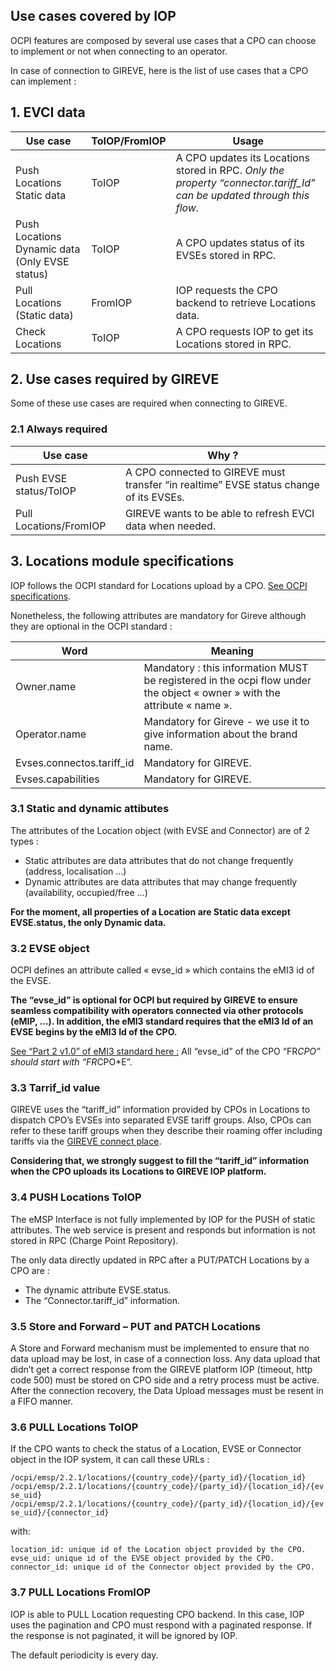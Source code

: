 ## Use cases covered by IOP

OCPI features are composed by several use cases that a CPO can choose to implement or not when connecting to an operator.

In case of connection to GIREVE, here is the list of use cases that a CPO can implement :

## 1. EVCI data

| Use case | ToIOP/FromIOP | Usage |
| ----------- | ----------- | ----------- |
| Push Locations Static data | ToIOP | A CPO updates its Locations stored in RPC. *Only the property “connector.tariff_Id” can be updated through this flow.* |
| Push Locations Dynamic data (Only EVSE status) | ToIOP | A CPO updates status of its EVSEs stored in RPC. |
| Pull Locations (Static data) | FromIOP | IOP requests the CPO backend to retrieve Locations data. |
| Check Locations | ToIOP | A CPO requests IOP to get its Locations stored in RPC. |

## 2. Use cases required by GIREVE

Some of these use cases are required when connecting to GIREVE.

### 2.1 Always required

| Use case |  Why ? | 
| ----------- | ----------- |
| Push EVSE status/ToIOP | A CPO connected to GIREVE must transfer “in realtime” EVSE status change of its EVSEs. | 
| Pull Locations/FromIOP | GIREVE wants to be able to refresh EVCI data when needed. |

## 3. Locations module specifications

IOP follows the OCPI standard for Locations upload by a CPO. [See OCPI specifications](https://github.com/ocpi/ocpi/blob/release-2.1.1-bugfixes/mod_locations.md).

Nonetheless, the following attributes are mandatory for Gireve although they are optional in the OCPI standard :

| Word | Meaning |
| ----------- | ----------- |
| Owner.name | Mandatory : this information MUST be registered in the ocpi flow under the object « owner » with the attribute « name ». | 
| Operator.name | Mandatory for Gireve - we use it to give information about the brand name. |
| Evses.connectos.tariff_id | Mandatory for GIREVE. |
| Evses.capabilities | Mandatory for GIREVE. |

### 3.1 Static and dynamic attibutes

The attributes of the Location object (with EVSE and Connector) are of 2 types :

- Static attributes are data attributes that do not change frequently (address, localisation …)
- Dynamic attributes are data attributes that may change frequently (availability, occupied/free …)

**For the moment, all properties of a Location are Static data except EVSE.status, the only Dynamic data.**

### 3.2 EVSE object

OCPI defines an attribute called « evse_id » which contains the eMI3 id of the EVSE.

**The “evse_id” is optional for OCPI but required by GIREVE to ensure seamless compatibility with operators connected via other protocols (eMIP, …).
In addition, the eMI3 standard requires that the eMI3 Id of an EVSE begins by the eMI3 Id of the CPO.**

[See “Part 2 v1.0” of eMI3 standard here :](http://emi3group.com/documents-links/)
All “evse_id” of the CPO “FR*CPO” should start with “FR*CPO*E”.

### 3.3 Tarrif_id value

GIREVE uses the “tariff_id” information provided by CPOs in Locations to dispatch CPO’s EVSEs into separated EVSE tariff groups. Also, CPOs can refer to these tariff groups when they describe their roaming offer including tariffs via the [GIREVE connect place](https://connect-place.gireve.com).

**Considering that, we strongly suggest to fill the “tariff_id” information when the CPO uploads its Locations to GIREVE IOP platform.**

### 3.4 PUSH Locations ToIOP

The eMSP Interface is not fully implemented by IOP for the PUSH of static attributes. The web service is present and responds but information is not stored in RPC (Charge Point Repository).

The only data directly updated in RPC after a PUT/PATCH Locations by a CPO are :
- The dynamic attribute EVSE.status.
- The “Connector.tariff_id” information.  

### 3.5 Store and Forward – PUT and PATCH Locations

A Store and Forward mechanism must be implemented to ensure that no data upload may be lost, in case of a connection loss. Any data upload that didn’t get a correct response from the GIREVE platform IOP (timeout, http code 500) must be stored on CPO side and a retry process must be active.
After the connection recovery, the Data Upload messages must be resent in a FIFO manner.

### 3.6 PULL Locations ToIOP

If the CPO wants to check the status of a Location, EVSE or Connector object in the IOP system, it can call these URLs : 

`/ocpi/emsp/2.2.1/locations/{country_code}/{party_id}/{location_id}`
`/ocpi/emsp/2.2.1/locations/{country_code}/{party_id}/{location_id}/{evse_uid}`
`/ocpi/emsp/2.2.1/locations/{country_code}/{party_id}/{location_id}/{evse_uid}/{connector_id}`

with:

`location_id: unique id of the Location object provided by the CPO.`
`evse_uid: unique id of the EVSE object provided by the CPO.`
`connector_id: unique id of the Connector object provided by the CPO.`

### 3.7 PULL Locations FromIOP

IOP is able to PULL Location requesting CPO backend. In this case, IOP uses the pagination and CPO must respond with a paginated response. If the response is not paginated, it will be ignored by IOP.

The default periodicity is every day.











